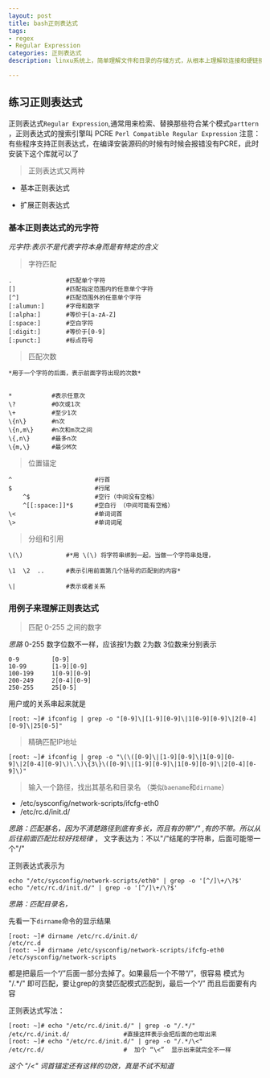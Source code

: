 ```yaml
---
layout: post
title: bash正则表达式
tags:
- regex
- Regular Expression
categories: 正则表达式
description: linxu系统上，简单理解文件和目录的存储方式，从根本上理解软连接和硬链接

---
```

## 练习正则表达式
正则表达式`Regular Expression`,通常用来检索、替换那些符合某个模式`parttern` ，正则表达式的搜索引擎叫 PCRE `Perl Compatible Regular Expression` 
注意：有些程序支持正则表达式，在编译安装源码的时候有时候会报错没有PCRE，此时安装下这个库就可以了

<!-- more -->


> 正则表达式又两种

	
- 基本正则表达式

- 扩展正则表达式

### 基本正则表达式的元字符
*元字符:表示不是代表字符本身而是有特定的含义*

> 字符匹配

	. 				#匹配单个字符	
	[]				#匹配指定范围内的任意单个字符 	
	[^]				#匹配范围外的任意单个字符
	[:alumun:]		#字母和数字
	[:alpha:] 		#等价于[a-zA-Z]
	[:space:]		#空白字符
	[:digit:] 		#等价于[0-9]
	[:punct:] 		#标点符号

> 匹配次数

	*用于一个字符的后面，表示前面字符出现的次数*

	
	*	        #表示任意次	
	\?			#0次或1次
	\+			#至少1次
	\{n\}		#n次
	\{n,m\}		#n次和m次之间
	\{,n\}		#最多n次
	\{m,\}		#最少M次

>  位置锚定

	^						#行首				
	$						#行尾
		^$					#空行（中间没有空格）
		^[[:space:]]*$		#空白行 （中间可能有空格）
	\<						#单词词首
	\>						#单词词尾


> 分组和引用

	\(\)			#*用 \(\) 将字符串绑到一起，当做一个字符串处理，

 	\1  \2  ..   	#表示引用前面第几个括号的匹配到的内容*

	\| 				#表示或者关系


### 用例子来理解正则表达式

> 匹配 0-255 之间的数字

*思路* 0-255 数字位数不一样，应该按1为数 2为数 3位数来分别表示
	
	0-9  		[0-9]
	10-99 		[1-9][0-9]
	100-199 	1[0-9][0-9]
	200-249		2[0-4][0-9]
	250-255		25[0-5]

用户或的关系串起来就是

	[root: ~]# ifconfig | grep -o "[0-9]\|[1-9][0-9]\|1[0-9][0-9]\|2[0-4][0-9]\|25[0-5]" 

> 精确匹配IP地址

	[root: ~]# ifconfig | grep -o "\(\([0-9]\|[1-9][0-9]\|1[0-9][0-9]\|2[0-4][0-9]\)\.\)\{3\}\([0-9]\|[1-9][0-9]\|1[0-9][0-9]\|2[0-4][0-9]\)"

> 输入一个路径，找出其基名和目录名 （类似`baename`和`dirname`）

- /etc/sysconfig/network-scripts/ifcfg-eth0
- /etc/rc.d/init.d/

*思路：匹配基名，因为不清楚路径到底有多长，而且有的带"/" ,有的不带。所以从后往前面匹配比较好找规律* ，
文字表达为：不以"/"结尾的字符串，后面可能带一个"/"

正则表达式表示为

	echo "/etc/sysconfig/network-scripts/eth0" | grep -o '[^/]\+/\?$'
	echo "/etc/rc.d/init.d/" | grep -o '[^/]\+/\?$'

*思路：匹配目录名，*
	 
先看一下`dirname`命令的显示结果

	[root: ~]# dirname /etc/rc.d/init.d/
	/etc/rc.d
	[root: ~]# dirname /etc/sysconfig/network-scripts/ifcfg-eth0 
	/etc/sysconfig/network-scripts

都是把最后一个“/”后面一部分去掉了。如果最后一个不带“/”，很容易 模式为 "/.*/" 即可匹配，要让grep的贪婪匹配模式匹配到，最后一个“/” 而且后面要有内容

正则表达式写法：

	[root: ~]# echo "/etc/rc.d/init.d/" | grep -o "/.*/"
	/etc/rc.d/init.d/				#直接这样表示会把后面的也取出来
	[root: ~]# echo "/etc/rc.d/init.d/" | grep -o "/.*/\<"
	/etc/rc.d/						#  加个 “\<”  显示出来就完全不一样   

*这个 "/<" 词首锚定还有这样的功效，真是不试不知道*

